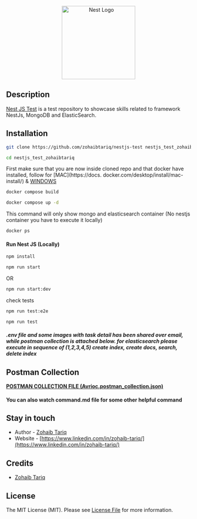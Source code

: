 <p align="center">
  <a href="http://nestjs.com/" target="blank"><img src="https://nestjs.com/img/logo-small.svg" width="200" alt="Nest Logo" /></a>
</p>

## Description

[Nest JS Test](https://github.com/zohaibtariq/nestjs-test) is a test repository to showcase skills related to
framework NestJs, MongoDB and ElasticSearch.

## Installation

```bash
git clone https://github.com/zohaibtariq/nestjs-test nestjs_test_zohaibtariq
```

```bash
cd nestjs_test_zohaibtariq
```
First make sure that you are now inside cloned repo and that docker have installed, follow for [MAC](https://docs.
docker.com/desktop/install/mac-install/) & [WINDOWS](https://docs.docker.com/desktop/install/windows-install/)

```bash
docker compose build
```

```bash
docker compose up -d
```

This command will only show mongo and elasticsearch container (No nestjs container you have to execute it locally)
```bash
docker ps
```


#### Run Nest JS (Locally)

```bash
npm install
```

```bash
npm run start
```
OR
```bash
npm run start:dev
```
check tests
```bash
npm run test:e2e
```
```bash
npm run test
```

##### .env file and some images with task detail has been shared over email, while postman collection is attached below. for elasticsearch please execute in sequence of (1,2,3,4,5) create index, create docs, search, delete index

## Postman Collection

****[POSTMAN COLLECTION FILE (Avrioc.postman_collection.json)](https://github.com/zohaibtariq/nestjs-test/blob/development/Avrioc.postman_collection.json)****



#### You can also watch command.md file for some other helpful command

## Stay in touch

- Author - [Zohaib Tariq](https://www.linkedin.com/in/zohaib-tariq/)
- Website - [https://www.linkedin.com/in/zohaib-tariq/](https://www.linkedin.com/in/zohaib-tariq/)

## Credits

- [Zohaib Tariq](https://github.com/zohaibtariq)

## License

The MIT License (MIT). Please see [License File](LICENSE.md) for more information.